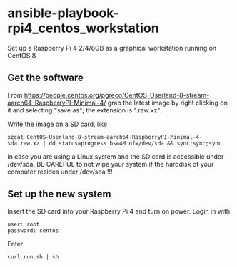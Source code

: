 # ansible-playbook-rpi4_centos_workstation
Set up a Raspberry Pi 4 2/4/8GB as a graphical workstation running on CentOS 8

Get the software
----------------
From https://people.centos.org/pgreco/CentOS-Userland-8-stream-aarch64-RaspberryPI-Minimal-4/ grab the latest image by right clicking on it and selecting "save as"; the extension is ".raw.xz".

Write the image on a SD card, like
```
xzcat CentOS-Userland-8-stream-aarch64-RaspberryPI-Minimal-4-sda.raw.xz | dd status=progress bs=4M of=/dev/sda && sync;sync;sync
```
in case you are using a Linux system and the SD card is accessible under /dev/sda. BE CAREFUL to not wipe your system if the harddisk of your computer resides under /dev/sda !!!

Set up the new system
---------------------
Insert the SD card into your Raspberry Pi 4 and turn on power.
Login in with
```
user: root
password: centos
```

Enter
```
curl run.sh | sh
```
